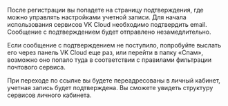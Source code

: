 После регистрации вы попадете на страницу подтверждения, где можно управлять настройками учетной записи. Для начала использования сервисов VK Cloud необходимо подтвердить email. Сообщение с подтверждением будет отправлено незамедлительно.

<warn>

Если сообщение с подтверждением не поступило, попробуйте выслать его через панель VK Cloud еще раз, или перейти в папку «Спам», возможно оно попало туда в соответствии с правилами фильтрации почтового сервиса.

</warn>

При переходе по ссылке вы будете переадресованы в личный кабинет, учетная запись будет подтверждена. Вы сможете увидеть структуру сервисов личного кабинета.
